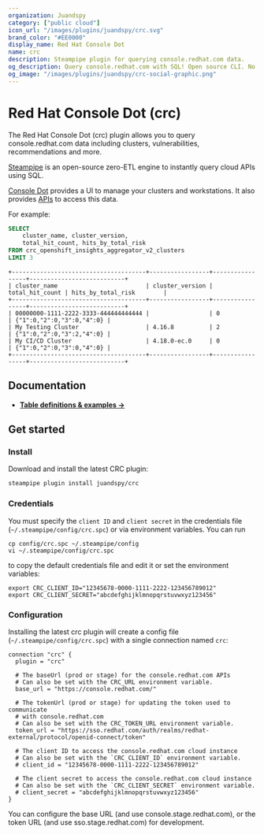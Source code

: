 ```yaml
---
organization: Juandspy
category: ["public cloud"]
icon_url: "/images/plugins/juandspy/crc.svg"
brand_color: "#EE0000"
display_name: Red Hat Console Dot
name: crc
description: Steampipe plugin for querying console.redhat.com data.
og_description: Query console.redhat.com with SQL! Open source CLI. No DB required.
og_image: "/images/plugins/juandspy/crc-social-graphic.png"
---
```


# Red Hat Console Dot (crc)

The Red Hat Console Dot (crc) plugin allows you to query console.redhat.com
data including clusters, vulnerabilities, recommendations and more.

[Steampipe](https://steampipe.io) is an open-source zero-ETL engine to instantly query cloud APIs using SQL.

[Console Dot](console.redhat.com) provides a UI to manage your clusters and
workstations. It also provides [APIs](console.redhat.com/docs/api) to access
this data.

For example:

```sql
SELECT
    cluster_name, cluster_version,
    total_hit_count, hits_by_total_risk
FROM crc_openshift_insights_aggregator_v2_clusters
LIMIT 3
```
```
+--------------------------------------+-----------------+-----------------+---------------------------+
| cluster_name                         | cluster_version | total_hit_count | hits_by_total_risk        |
+--------------------------------------+-----------------+-----------------+---------------------------+
| 00000000-1111-2222-3333-444444444444 |                 | 0               | {"1":0,"2":0,"3":0,"4":0} |
| My Testing Cluster                   | 4.16.8          | 2               | {"1":0,"2":0,"3":2,"4":0} |
| My CI/CD Cluster                     | 4.18.0-ec.0     | 0               | {"1":0,"2":0,"3":0,"4":0} |
+--------------------------------------+-----------------+-----------------+---------------------------+
```

## Documentation

- **[Table definitions & examples →](/plugins/juandspy/crc/tables)**

## Get started

### Install

Download and install the latest CRC plugin:

```bash
steampipe plugin install juandspy/crc
```

### Credentials

You must specify the `client ID` and `client secret` in the credentials file
(`~/.steampipe/config/crc.spc`) or via environment variables. You can run
```
cp config/crc.spc ~/.steampipe/config
vi ~/.steampipe/config/crc.spc
```

to copy the default credentials file and edit it or set the environment
variables:
```
export CRC_CLIENT_ID="12345678-0000-1111-2222-123456789012"
export CRC_CLIENT_SECRET="abcdefghijklmnopqrstuvwxyz123456"
```

### Configuration

Installing the latest crc plugin will create a config file
(`~/.steampipe/config/crc.spc`) with a single connection named `crc`:
```hcl
connection "crc" {
  plugin = "crc"

  # The baseUrl (prod or stage) for the console.redhat.com APIs
  # Can also be set with the CRC_URL environment variable.
  base_url = "https://console.redhat.com/"

  # The tokenUrl (prod or stage) for updating the token used to communicate
  # with console.redhat.com
  # Can also be set with the CRC_TOKEN_URL environment variable.
  token_url = "https://sso.redhat.com/auth/realms/redhat-external/protocol/openid-connect/token"

  # The client ID to access the console.redhat.com cloud instance
  # Can also be set with the `CRC_CLIENT_ID` environment variable.
  # client_id = "12345678-0000-1111-2222-123456789012"

  # The client secret to access the console.redhat.com cloud instance
  # Can also be set with the `CRC_CLIENT_SECRET` environment variable.
  # client_secret = "abcdefghijklmnopqrstuvwxyz123456"
}
```

You can configure the base URL (and use console.stage.redhat.com),
or the token URL (and use sso.stage.redhat.com) for development.
